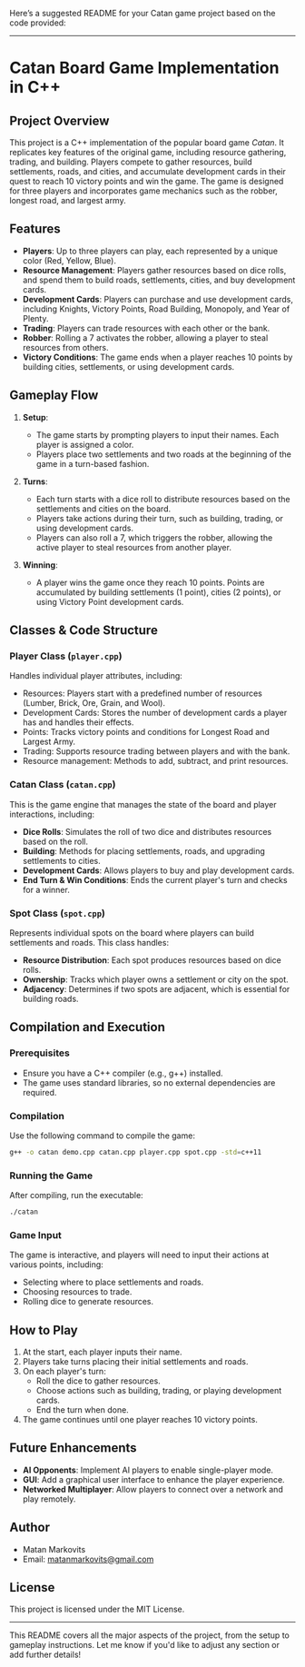 Here’s a suggested README for your Catan game project based on the code provided:

---

# **Catan Board Game Implementation in C++**

## **Project Overview**
This project is a C++ implementation of the popular board game *Catan*. It replicates key features of the original game, including resource gathering, trading, and building. Players compete to gather resources, build settlements, roads, and cities, and accumulate development cards in their quest to reach 10 victory points and win the game. The game is designed for three players and incorporates game mechanics such as the robber, longest road, and largest army.

## **Features**
- **Players**: Up to three players can play, each represented by a unique color (Red, Yellow, Blue).
- **Resource Management**: Players gather resources based on dice rolls, and spend them to build roads, settlements, cities, and buy development cards.
- **Development Cards**: Players can purchase and use development cards, including Knights, Victory Points, Road Building, Monopoly, and Year of Plenty.
- **Trading**: Players can trade resources with each other or the bank.
- **Robber**: Rolling a 7 activates the robber, allowing a player to steal resources from others.
- **Victory Conditions**: The game ends when a player reaches 10 points by building cities, settlements, or using development cards.

## **Gameplay Flow**
1. **Setup**: 
   - The game starts by prompting players to input their names. Each player is assigned a color.
   - Players place two settlements and two roads at the beginning of the game in a turn-based fashion.

2. **Turns**:
   - Each turn starts with a dice roll to distribute resources based on the settlements and cities on the board.
   - Players take actions during their turn, such as building, trading, or using development cards.
   - Players can also roll a 7, which triggers the robber, allowing the active player to steal resources from another player.
   
3. **Winning**:
   - A player wins the game once they reach 10 points. Points are accumulated by building settlements (1 point), cities (2 points), or using Victory Point development cards.

## **Classes & Code Structure**

### **Player Class (`player.cpp`)**
Handles individual player attributes, including:
- Resources: Players start with a predefined number of resources (Lumber, Brick, Ore, Grain, and Wool).
- Development Cards: Stores the number of development cards a player has and handles their effects.
- Points: Tracks victory points and conditions for Longest Road and Largest Army.
- Trading: Supports resource trading between players and with the bank.
- Resource management: Methods to add, subtract, and print resources.

### **Catan Class (`catan.cpp`)**
This is the game engine that manages the state of the board and player interactions, including:
- **Dice Rolls**: Simulates the roll of two dice and distributes resources based on the roll.
- **Building**: Methods for placing settlements, roads, and upgrading settlements to cities.
- **Development Cards**: Allows players to buy and play development cards.
- **End Turn & Win Conditions**: Ends the current player's turn and checks for a winner.

### **Spot Class (`spot.cpp`)**
Represents individual spots on the board where players can build settlements and roads. This class handles:
- **Resource Distribution**: Each spot produces resources based on dice rolls.
- **Ownership**: Tracks which player owns a settlement or city on the spot.
- **Adjacency**: Determines if two spots are adjacent, which is essential for building roads.

## **Compilation and Execution**

### **Prerequisites**
- Ensure you have a C++ compiler (e.g., g++) installed.
- The game uses standard libraries, so no external dependencies are required.

### **Compilation**
Use the following command to compile the game:
```bash
g++ -o catan demo.cpp catan.cpp player.cpp spot.cpp -std=c++11
```

### **Running the Game**
After compiling, run the executable:
```bash
./catan
```

### **Game Input**
The game is interactive, and players will need to input their actions at various points, including:
- Selecting where to place settlements and roads.
- Choosing resources to trade.
- Rolling dice to generate resources.

## **How to Play**
1. At the start, each player inputs their name.
2. Players take turns placing their initial settlements and roads.
3. On each player's turn:
   - Roll the dice to gather resources.
   - Choose actions such as building, trading, or playing development cards.
   - End the turn when done.
4. The game continues until one player reaches 10 victory points.

## **Future Enhancements**
- **AI Opponents**: Implement AI players to enable single-player mode.
- **GUI**: Add a graphical user interface to enhance the player experience.
- **Networked Multiplayer**: Allow players to connect over a network and play remotely.

## **Author**
- Matan Markovits
- Email: matanmarkovits@gmail.com

## **License**
This project is licensed under the MIT License.

---

This README covers all the major aspects of the project, from the setup to gameplay instructions. Let me know if you'd like to adjust any section or add further details!
